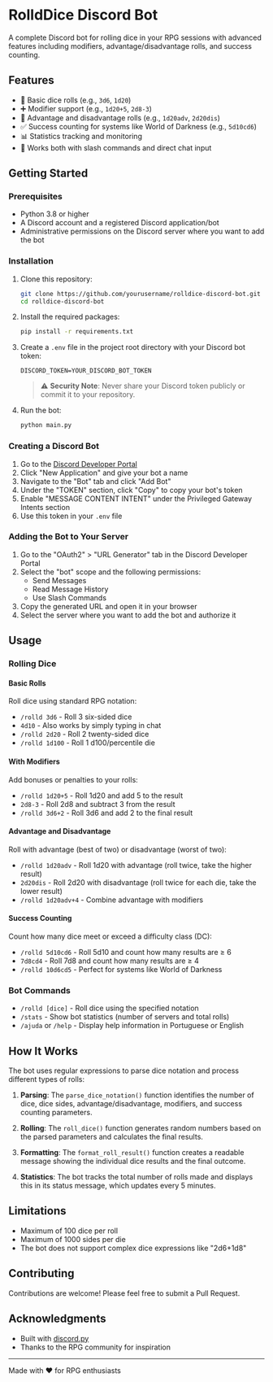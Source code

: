 # RolldDice Discord Bot

A complete Discord bot for rolling dice in your RPG sessions with advanced features including modifiers, advantage/disadvantage rolls, and success counting.

## Features

- 🎲 Basic dice rolls (e.g., `3d6`, `1d20`)
- ➕ Modifier support (e.g., `1d20+5`, `2d8-3`)
- 🔄 Advantage and disadvantage rolls (e.g., `1d20adv`, `2d20dis`)
- ✅ Success counting for systems like World of Darkness (e.g., `5d10cd6`)
- 📊 Statistics tracking and monitoring
- 💬 Works both with slash commands and direct chat input

## Getting Started

### Prerequisites

- Python 3.8 or higher
- A Discord account and a registered Discord application/bot
- Administrative permissions on the Discord server where you want to add the bot

### Installation

1. Clone this repository:
   ```bash
   git clone https://github.com/yourusername/rolldice-discord-bot.git
   cd rolldice-discord-bot
   ```

2. Install the required packages:
   ```bash
   pip install -r requirements.txt
   ```

3. Create a `.env` file in the project root directory with your Discord bot token:
   ```
   DISCORD_TOKEN=YOUR_DISCORD_BOT_TOKEN
   ```

   > ⚠️ **Security Note**: Never share your Discord token publicly or commit it to your repository.

4. Run the bot:
   ```bash
   python main.py
   ```

### Creating a Discord Bot

1. Go to the [Discord Developer Portal](https://discord.com/developers/applications)
2. Click "New Application" and give your bot a name
3. Navigate to the "Bot" tab and click "Add Bot"
4. Under the "TOKEN" section, click "Copy" to copy your bot's token
5. Enable "MESSAGE CONTENT INTENT" under the Privileged Gateway Intents section
6. Use this token in your `.env` file

### Adding the Bot to Your Server

1. Go to the "OAuth2" > "URL Generator" tab in the Discord Developer Portal
2. Select the "bot" scope and the following permissions:
   - Send Messages
   - Read Message History
   - Use Slash Commands
3. Copy the generated URL and open it in your browser
4. Select the server where you want to add the bot and authorize it

## Usage

### Rolling Dice

#### Basic Rolls
Roll dice using standard RPG notation:
- `/rolld 3d6` - Roll 3 six-sided dice
- `4d10` - Also works by simply typing in chat
- `/rolld 2d20` - Roll 2 twenty-sided dice
- `/rolld 1d100` - Roll 1 d100/percentile die

#### With Modifiers
Add bonuses or penalties to your rolls:
- `/rolld 1d20+5` - Roll 1d20 and add 5 to the result
- `2d8-3` - Roll 2d8 and subtract 3 from the result
- `/rolld 3d6+2` - Roll 3d6 and add 2 to the final result

#### Advantage and Disadvantage
Roll with advantage (best of two) or disadvantage (worst of two):
- `/rolld 1d20adv` - Roll 1d20 with advantage (roll twice, take the higher result)
- `2d20dis` - Roll 2d20 with disadvantage (roll twice for each die, take the lower result)
- `/rolld 1d20adv+4` - Combine advantage with modifiers

#### Success Counting
Count how many dice meet or exceed a difficulty class (DC):
- `/rolld 5d10cd6` - Roll 5d10 and count how many results are ≥ 6
- `7d8cd4` - Roll 7d8 and count how many results are ≥ 4
- `/rolld 10d6cd5` - Perfect for systems like World of Darkness

### Bot Commands

- `/rolld [dice]` - Roll dice using the specified notation
- `/stats` - Show bot statistics (number of servers and total rolls)
- `/ajuda` or `/help` - Display help information in Portuguese or English

## How It Works

The bot uses regular expressions to parse dice notation and process different types of rolls:

1. **Parsing**: The `parse_dice_notation()` function identifies the number of dice, dice sides, advantage/disadvantage, modifiers, and success counting parameters.

2. **Rolling**: The `roll_dice()` function generates random numbers based on the parsed parameters and calculates the final results.

3. **Formatting**: The `format_roll_result()` function creates a readable message showing the individual dice results and the final outcome.

4. **Statistics**: The bot tracks the total number of rolls made and displays this in its status message, which updates every 5 minutes.

## Limitations

- Maximum of 100 dice per roll
- Maximum of 1000 sides per die
- The bot does not support complex dice expressions like "2d6+1d8"

## Contributing

Contributions are welcome! Please feel free to submit a Pull Request.

## Acknowledgments

- Built with [discord.py](https://discordpy.readthedocs.io/)
- Thanks to the RPG community for inspiration

---

Made with ❤️ for RPG enthusiasts
